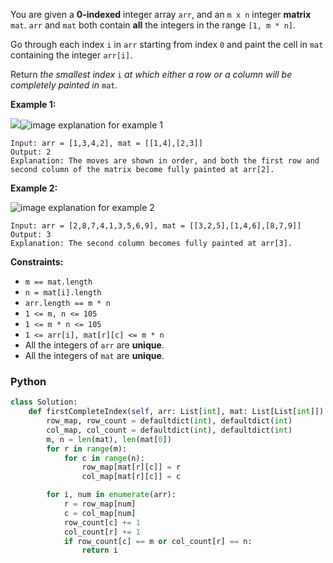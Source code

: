 You are given a  **0-indexed**  integer array  `arr`, and an  `m x n`  integer  **matrix**  `mat`.  `arr`  and  `mat`
both contain  **all**  the integers in the range  `[1, m * n]`.

Go through each index  `i`  in  `arr`  starting from index  `0`  and paint the cell in  `mat`  containing the
integer  `arr[i]`.

Return  _the smallest index_  `i`  _at which either a row or a column will be completely painted in_  `mat`.

**Example 1:**

![](https://leetcode.com/problems/first-completely-painted-row-or-column/description/image%20explanation%20for%20example%201)![image explanation for example 1](https://assets.leetcode.com/uploads/2023/01/18/grid1.jpg)

```
Input: arr = [1,3,4,2], mat = [[1,4],[2,3]]
Output: 2
Explanation: The moves are shown in order, and both the first row and second column of the matrix become fully painted at arr[2].
```

**Example 2:**

![image explanation for example 2](https://assets.leetcode.com/uploads/2023/01/18/grid2.jpg)

```
Input: arr = [2,8,7,4,1,3,5,6,9], mat = [[3,2,5],[1,4,6],[8,7,9]]
Output: 3
Explanation: The second column becomes fully painted at arr[3].
```

**Constraints:**

- `m == mat.length`
- `n = mat[i].length`
- `arr.length == m * n`
- `1 <= m, n <= 105`
- `1 <= m * n <= 105`
- `1 <= arr[i], mat[r][c] <= m * n`
- All the integers of  `arr`  are  **unique**.
- All the integers of  `mat`  are  **unique**.

### Python

```python
class Solution:
    def firstCompleteIndex(self, arr: List[int], mat: List[List[int]]) -> int:
        row_map, row_count = defaultdict(int), defaultdict(int)
        col_map, col_count = defaultdict(int), defaultdict(int)
        m, n = len(mat), len(mat[0])
        for r in range(m):
            for c in range(n):
                row_map[mat[r][c]] = r
                col_map[mat[r][c]] = c

        for i, num in enumerate(arr):
            r = row_map[num]
            c = col_map[num]
            row_count[c] += 1
            col_count[r] += 1
            if row_count[c] == m or col_count[r] == n:
                return i
```